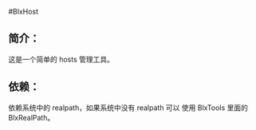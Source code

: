 #BlxHost

## 简介：
这是一个简单的 hosts 管理工具。

## 依赖：
 依赖系统中的 realpath，如果系统中没有 realpath 可以 使用 BlxTools 里面的 BlxRealPath。
